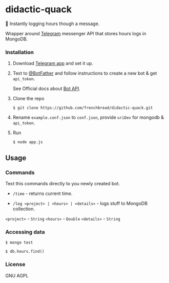 # didactic-quack
:pencil: Instantly logging hours though a message.

Wrapper around [Telegram](https://telegram.org/) messenger API that stores hours logs in MongoDB.

### Installation

1. Download [Telegram app](https://telegram.org/apps) and set it up.

2. Text to [@BotFather](https://telegram.me/botfather) and follow instructions to create a new bot & get `api_token`.

    See Official docs about [Bot API](https://core.telegram.org/bots).

3. Clone the repo
    ```
    $ git clone https://github.com/frenchbread/didactic-quack.git
    ```

4. Rename `example.conf.json` to `conf.json`, provide `uriDev` for mongodb & `api_token`.  

5. Run
    ```
    $ node app.js
    ```

## Usage

### Commands

Text this commands directly to you newly created bot.

* `/time` - returns current time.

* `/log <project> | <hours> | <details>` - logs stuff to MongoDB collection. 

`<project>` - `String`
`<hours>` - `Double`
`<details>` - `String`

### Accessing data

```
$ mongo test

$ db.hours.find()
```


### License

GNU AGPL